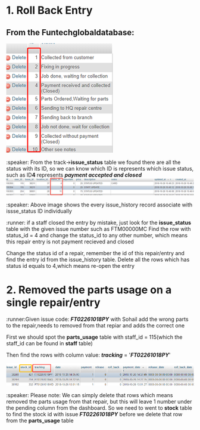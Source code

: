 
<h1>1. Roll Back Entry</h1> 

<h2>From the Funtechglobaldatabase:</h2>

<img src="https://github.com/JianNCI/rewards_module/blob/master/reward_screenshot/issue_status.png"> 

<p> :speaker: From the track-><b>issue_status</b> table we found there are all the status with its ID, 
so we can know which ID  is represents which issue status, such as ID<b>4</b> represents <b><i>payment accepted and closed</i></b>

<img src="https://github.com/JianNCI/rewards_module/blob/master/reward_screenshot/issue_history.png">
<p> :speaker: Above image shows the every issue_history record associate with issse_status ID individually</p>


<p>:runner: if a staff closed the entry by mistake, just look for the <b>issue_status</b> table with the given issue number such as FTM00000MC
Find the row with status_id = 4 and change the status_id to any other number, which means this repair entry is not payment recieved 
and closed</p> 

<p>Change the status id of a repair, remember the id of this repair/entry and find the entry id from the issue_history table. Delete all the rows which has 
status id equals to 4,which means re-open the entry</p> 



<h1>2. Removed the parts usage on a single repair/entry </h1>
  
<p>:runner:Given issue code: <b><i>FT02261018PY</i></b> with Sohail add the wrong parts to the repair,needs to removed from that repiar and adds the correct one</p>


<p>First we should spot the <b>parts_usage</b> table with staff_id = 115(which the staff_id can be found in <b>staff</b> table)</p>
<p>Then find the rows with column value: <b><i>tracking</i></b> = '<b><i>FT02261018PY</i></b>'</p>

<img src="https://github.com/JianNCI/rewards_module/blob/master/reward_screenshot/parts_usage.png"/>

<p>:speaker: Please note: We can simply delete that rows which means removed the parts usage from that repair, but this will leave 1 number under the pending column from the dashboard. So we need to went to <b>stock</b> table to find the stock id with issue <b><i>FT02261018PY</i></b> before we delete that row from the <b>parts_usage</b> table</p>
